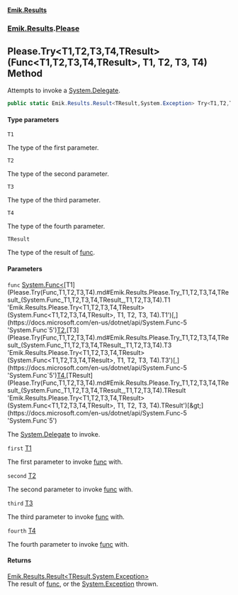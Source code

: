 #### [Emik.Results](index.md 'index')
### [Emik.Results](Emik.Results.md 'Emik.Results').[Please](Please.md 'Emik.Results.Please')

## Please.Try<T1,T2,T3,T4,TResult>(Func<T1,T2,T3,T4,TResult>, T1, T2, T3, T4) Method

Attempts to invoke a [System.Delegate](https://docs.microsoft.com/en-us/dotnet/api/System.Delegate 'System.Delegate').

```csharp
public static Emik.Results.Result<TResult,System.Exception> Try<T1,T2,T3,T4,TResult>(System.Func<T1,T2,T3,T4,TResult> func, T1 first, T2 second, T3 third, T4 fourth);
```
#### Type parameters

<a name='Emik.Results.Please.Try_T1,T2,T3,T4,TResult_(System.Func_T1,T2,T3,T4,TResult_,T1,T2,T3,T4).T1'></a>

`T1`

The type of the first parameter.

<a name='Emik.Results.Please.Try_T1,T2,T3,T4,TResult_(System.Func_T1,T2,T3,T4,TResult_,T1,T2,T3,T4).T2'></a>

`T2`

The type of the second parameter.

<a name='Emik.Results.Please.Try_T1,T2,T3,T4,TResult_(System.Func_T1,T2,T3,T4,TResult_,T1,T2,T3,T4).T3'></a>

`T3`

The type of the third parameter.

<a name='Emik.Results.Please.Try_T1,T2,T3,T4,TResult_(System.Func_T1,T2,T3,T4,TResult_,T1,T2,T3,T4).T4'></a>

`T4`

The type of the fourth parameter.

<a name='Emik.Results.Please.Try_T1,T2,T3,T4,TResult_(System.Func_T1,T2,T3,T4,TResult_,T1,T2,T3,T4).TResult'></a>

`TResult`

The type of the result of [func](Please.Try(Func,T1,T2,T3,T4).md#Emik.Results.Please.Try_T1,T2,T3,T4,TResult_(System.Func_T1,T2,T3,T4,TResult_,T1,T2,T3,T4).func 'Emik.Results.Please.Try<T1,T2,T3,T4,TResult>(System.Func<T1,T2,T3,T4,TResult>, T1, T2, T3, T4).func').
#### Parameters

<a name='Emik.Results.Please.Try_T1,T2,T3,T4,TResult_(System.Func_T1,T2,T3,T4,TResult_,T1,T2,T3,T4).func'></a>

`func` [System.Func&lt;](https://docs.microsoft.com/en-us/dotnet/api/System.Func-5 'System.Func`5')[T1](Please.Try(Func,T1,T2,T3,T4).md#Emik.Results.Please.Try_T1,T2,T3,T4,TResult_(System.Func_T1,T2,T3,T4,TResult_,T1,T2,T3,T4).T1 'Emik.Results.Please.Try<T1,T2,T3,T4,TResult>(System.Func<T1,T2,T3,T4,TResult>, T1, T2, T3, T4).T1')[,](https://docs.microsoft.com/en-us/dotnet/api/System.Func-5 'System.Func`5')[T2](Please.Try(Func,T1,T2,T3,T4).md#Emik.Results.Please.Try_T1,T2,T3,T4,TResult_(System.Func_T1,T2,T3,T4,TResult_,T1,T2,T3,T4).T2 'Emik.Results.Please.Try<T1,T2,T3,T4,TResult>(System.Func<T1,T2,T3,T4,TResult>, T1, T2, T3, T4).T2')[,](https://docs.microsoft.com/en-us/dotnet/api/System.Func-5 'System.Func`5')[T3](Please.Try(Func,T1,T2,T3,T4).md#Emik.Results.Please.Try_T1,T2,T3,T4,TResult_(System.Func_T1,T2,T3,T4,TResult_,T1,T2,T3,T4).T3 'Emik.Results.Please.Try<T1,T2,T3,T4,TResult>(System.Func<T1,T2,T3,T4,TResult>, T1, T2, T3, T4).T3')[,](https://docs.microsoft.com/en-us/dotnet/api/System.Func-5 'System.Func`5')[T4](Please.Try(Func,T1,T2,T3,T4).md#Emik.Results.Please.Try_T1,T2,T3,T4,TResult_(System.Func_T1,T2,T3,T4,TResult_,T1,T2,T3,T4).T4 'Emik.Results.Please.Try<T1,T2,T3,T4,TResult>(System.Func<T1,T2,T3,T4,TResult>, T1, T2, T3, T4).T4')[,](https://docs.microsoft.com/en-us/dotnet/api/System.Func-5 'System.Func`5')[TResult](Please.Try(Func,T1,T2,T3,T4).md#Emik.Results.Please.Try_T1,T2,T3,T4,TResult_(System.Func_T1,T2,T3,T4,TResult_,T1,T2,T3,T4).TResult 'Emik.Results.Please.Try<T1,T2,T3,T4,TResult>(System.Func<T1,T2,T3,T4,TResult>, T1, T2, T3, T4).TResult')[&gt;](https://docs.microsoft.com/en-us/dotnet/api/System.Func-5 'System.Func`5')

The [System.Delegate](https://docs.microsoft.com/en-us/dotnet/api/System.Delegate 'System.Delegate') to invoke.

<a name='Emik.Results.Please.Try_T1,T2,T3,T4,TResult_(System.Func_T1,T2,T3,T4,TResult_,T1,T2,T3,T4).first'></a>

`first` [T1](Please.Try(Func,T1,T2,T3,T4).md#Emik.Results.Please.Try_T1,T2,T3,T4,TResult_(System.Func_T1,T2,T3,T4,TResult_,T1,T2,T3,T4).T1 'Emik.Results.Please.Try<T1,T2,T3,T4,TResult>(System.Func<T1,T2,T3,T4,TResult>, T1, T2, T3, T4).T1')

The first parameter to invoke [func](Please.Try(Func,T1,T2,T3,T4).md#Emik.Results.Please.Try_T1,T2,T3,T4,TResult_(System.Func_T1,T2,T3,T4,TResult_,T1,T2,T3,T4).func 'Emik.Results.Please.Try<T1,T2,T3,T4,TResult>(System.Func<T1,T2,T3,T4,TResult>, T1, T2, T3, T4).func') with.

<a name='Emik.Results.Please.Try_T1,T2,T3,T4,TResult_(System.Func_T1,T2,T3,T4,TResult_,T1,T2,T3,T4).second'></a>

`second` [T2](Please.Try(Func,T1,T2,T3,T4).md#Emik.Results.Please.Try_T1,T2,T3,T4,TResult_(System.Func_T1,T2,T3,T4,TResult_,T1,T2,T3,T4).T2 'Emik.Results.Please.Try<T1,T2,T3,T4,TResult>(System.Func<T1,T2,T3,T4,TResult>, T1, T2, T3, T4).T2')

The second parameter to invoke [func](Please.Try(Func,T1,T2,T3,T4).md#Emik.Results.Please.Try_T1,T2,T3,T4,TResult_(System.Func_T1,T2,T3,T4,TResult_,T1,T2,T3,T4).func 'Emik.Results.Please.Try<T1,T2,T3,T4,TResult>(System.Func<T1,T2,T3,T4,TResult>, T1, T2, T3, T4).func') with.

<a name='Emik.Results.Please.Try_T1,T2,T3,T4,TResult_(System.Func_T1,T2,T3,T4,TResult_,T1,T2,T3,T4).third'></a>

`third` [T3](Please.Try(Func,T1,T2,T3,T4).md#Emik.Results.Please.Try_T1,T2,T3,T4,TResult_(System.Func_T1,T2,T3,T4,TResult_,T1,T2,T3,T4).T3 'Emik.Results.Please.Try<T1,T2,T3,T4,TResult>(System.Func<T1,T2,T3,T4,TResult>, T1, T2, T3, T4).T3')

The third parameter to invoke [func](Please.Try(Func,T1,T2,T3,T4).md#Emik.Results.Please.Try_T1,T2,T3,T4,TResult_(System.Func_T1,T2,T3,T4,TResult_,T1,T2,T3,T4).func 'Emik.Results.Please.Try<T1,T2,T3,T4,TResult>(System.Func<T1,T2,T3,T4,TResult>, T1, T2, T3, T4).func') with.

<a name='Emik.Results.Please.Try_T1,T2,T3,T4,TResult_(System.Func_T1,T2,T3,T4,TResult_,T1,T2,T3,T4).fourth'></a>

`fourth` [T4](Please.Try(Func,T1,T2,T3,T4).md#Emik.Results.Please.Try_T1,T2,T3,T4,TResult_(System.Func_T1,T2,T3,T4,TResult_,T1,T2,T3,T4).T4 'Emik.Results.Please.Try<T1,T2,T3,T4,TResult>(System.Func<T1,T2,T3,T4,TResult>, T1, T2, T3, T4).T4')

The fourth parameter to invoke [func](Please.Try(Func,T1,T2,T3,T4).md#Emik.Results.Please.Try_T1,T2,T3,T4,TResult_(System.Func_T1,T2,T3,T4,TResult_,T1,T2,T3,T4).func 'Emik.Results.Please.Try<T1,T2,T3,T4,TResult>(System.Func<T1,T2,T3,T4,TResult>, T1, T2, T3, T4).func') with.

#### Returns
[Emik.Results.Result&lt;](Result_TOk,TErr_.md 'Emik.Results.Result<TOk,TErr>')[TResult](Please.Try(Func,T1,T2,T3,T4).md#Emik.Results.Please.Try_T1,T2,T3,T4,TResult_(System.Func_T1,T2,T3,T4,TResult_,T1,T2,T3,T4).TResult 'Emik.Results.Please.Try<T1,T2,T3,T4,TResult>(System.Func<T1,T2,T3,T4,TResult>, T1, T2, T3, T4).TResult')[,](Result_TOk,TErr_.md 'Emik.Results.Result<TOk,TErr>')[System.Exception](https://docs.microsoft.com/en-us/dotnet/api/System.Exception 'System.Exception')[&gt;](Result_TOk,TErr_.md 'Emik.Results.Result<TOk,TErr>')  
The result of [func](Please.Try(Func,T1,T2,T3,T4).md#Emik.Results.Please.Try_T1,T2,T3,T4,TResult_(System.Func_T1,T2,T3,T4,TResult_,T1,T2,T3,T4).func 'Emik.Results.Please.Try<T1,T2,T3,T4,TResult>(System.Func<T1,T2,T3,T4,TResult>, T1, T2, T3, T4).func'), or the [System.Exception](https://docs.microsoft.com/en-us/dotnet/api/System.Exception 'System.Exception') thrown.